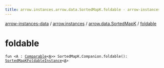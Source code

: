 ```yaml
---
title: arrow.instances.arrow.data.SortedMapK.foldable - arrow-instances-data
---
```


[arrow-instances-data](../../index.html) / [arrow.instances](../index.html) / [arrow.data.SortedMapK](index.html) / [foldable](./foldable.html)

# foldable

`fun <A : `[`Comparable`](https://kotlinlang.org/api/latest/jvm/stdlib/kotlin/-comparable/index.html)`<`[`A`](foldable.html#A)`>> SortedMapK.Companion.foldable(): `[`SortedMapKFoldableInstance`](../-sorted-map-k-foldable-instance/index.html)`<`[`A`](foldable.html#A)`>`